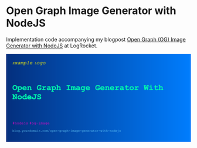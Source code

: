 # Open Graph Image Generator with NodeJS

Implementation code accompanying my blogpost [Open Graph (OG) Image Generator with NodeJS](https://blog.logrocket.com/open-graph-image-generator-with-nodejs) at LogRocket.


![Generated OG Image Preview](./ogimagepreview.png)
